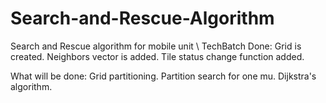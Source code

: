 # Search-and-Rescue-Algorithm
Search and Rescue algorithm for mobile unit \ TechBatch
Done: 
Grid is created.
Neighbors vector is added.
Tile status change function added.

What will be done:
Grid partitioning.
Partition search for one mu.
Dijkstra's algorithm.